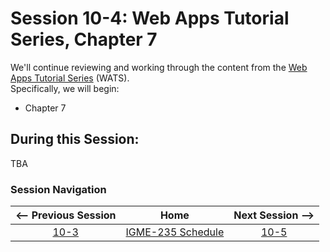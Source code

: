 # Session 10-4: Web Apps Tutorial Series, Chapter 7

We'll continue reviewing and working through the content from the [Web Apps Tutorial Series](https://github.com/tonethar/IGME-235-Shared/blob/master/tutorial/web-apps-0.md) (WATS).  
Specifically, we will begin:  
- Chapter 7

## During this Session:

TBA

### Session Navigation

| <-- Previous Session |               Home                  | Next Session --> |
|:--------------------:|:-----------------------------------:|:----------------:|
|  [10-3](10-3.md)       | [IGME-235 Schedule](../schedule.md) |   [10-5](10-5.md)  |
